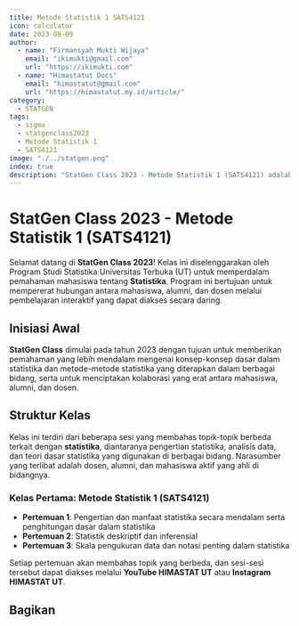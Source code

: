 ```yaml
--- 
title: Metode Statistik 1 SATS4121
icon: calculator
date: 2023-09-09
author:
  - name: "Firmansyah Mukti Wijaya"
    email: "ikimukti@gmail.com"
    url: "https://ikimukti.com"
  - name: "Himastatut Docs"
    email: "himastatut@gmail.com"
    url: "https://himastatut.my.id/article/"
category:
  - STATGEN
tags:
  - sigma
  - statgenclass2023
  - Metode Statistik 1
  - SATS4121
image: "./../statgen.png"
index: true
description: "StatGen Class 2023 - Metode Statistik 1 (SATS4121) adalah program untuk memperkenalkan mahasiswa pada konsep dasar statistika dan metode-metode statistika yang diterapkan dalam berbagai bidang."
--- 
```


# StatGen Class 2023 - Metode Statistik 1 (SATS4121)

Selamat datang di **StatGen Class 2023**! Kelas ini diselenggarakan oleh Program Studi Statistika Universitas Terbuka (UT) untuk memperdalam pemahaman mahasiswa tentang **Statistika**. Program ini bertujuan untuk mempererat hubungan antara mahasiswa, alumni, dan dosen melalui pembelajaran interaktif yang dapat diakses secara daring.

## Inisiasi Awal
**StatGen Class** dimulai pada tahun 2023 dengan tujuan untuk memberikan pemahaman yang lebih mendalam mengenai konsep-konsep dasar dalam statistika dan metode-metode statistika yang diterapkan dalam berbagai bidang, serta untuk menciptakan kolaborasi yang erat antara mahasiswa, alumni, dan dosen.

## Struktur Kelas
Kelas ini terdiri dari beberapa sesi yang membahas topik-topik berbeda terkait dengan **statistika**, diantaranya pengertian statistika, analisis data, dan teori dasar statistika yang digunakan di berbagai bidang. Narasumber yang terlibat adalah dosen, alumni, dan mahasiswa aktif yang ahli di bidangnya.

### Kelas Pertama: **Metode Statistik 1 (SATS4121)**

- **Pertemuan 1**: Pengertian dan manfaat statistika secara mendalam serta penghitungan dasar dalam statistika
- **Pertemuan 2**: Statistik deskriptif dan inferensial
- **Pertemuan 3**: Skala pengukuran data dan notasi penting dalam statistika

Setiap pertemuan akan membahas topik yang berbeda, dan sesi-sesi tersebut dapat diakses melalui **YouTube HIMASTAT UT** atau **Instagram HIMASTAT UT**.


<Catalog />


## Bagikan
<Share colorful />
<GitContributors />
<GitChangelog />